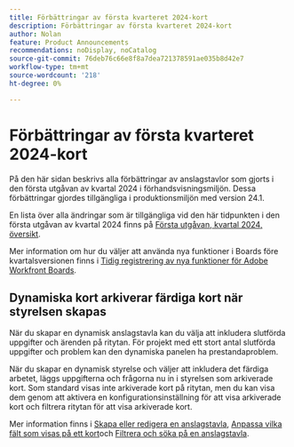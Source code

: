 ```yaml
---
title: Förbättringar av första kvarteret 2024-kort
description: Förbättringar av första kvarteret 2024-kort
author: Nolan
feature: Product Announcements
recommendations: noDisplay, noCatalog
source-git-commit: 76deb76c66e8f8a7dea721378591ae035b8d42e7
workflow-type: tm+mt
source-wordcount: '218'
ht-degree: 0%

---
```


# Förbättringar av första kvarteret 2024-kort

På den här sidan beskrivs alla förbättringar av anslagstavlor som gjorts i den första utgåvan av kvartal 2024 i förhandsvisningsmiljön. Dessa förbättringar gjordes tillgängliga i produktionsmiljön med version 24.1.

En lista över alla ändringar som är tillgängliga vid den här tidpunkten i den första utgåvan av kvartal 2024 finns på [Första utgåvan, kvartal 2024, översikt](/help/quicksilver/product-announcements/product-releases/24-q1-release-activity/24-q1-release-overview.md).

Mer information om hur du väljer att använda nya funktioner i Boards före kvartalsversionen finns i [Tidig registrering av nya funktioner för Adobe Workfront Boards](/help/quicksilver/agile/get-started-with-boards/boards-early-feature-opt-in.md).

## Dynamiska kort arkiverar färdiga kort när styrelsen skapas

När du skapar en dynamisk anslagstavla kan du välja att inkludera slutförda uppgifter och ärenden på ritytan. För projekt med ett stort antal slutförda uppgifter och problem kan den dynamiska panelen ha prestandaproblem.

När du skapar en dynamisk styrelse och väljer att inkludera det färdiga arbetet, läggs uppgifterna och frågorna nu in i styrelsen som arkiverade kort. Som standard visas inte arkiverade kort på ritytan, men du kan visa dem genom att aktivera en konfigurationsinställning för att visa arkiverade kort och filtrera ritytan för att visa arkiverade kort.

Mer information finns i [Skapa eller redigera en anslagstavla](/help/quicksilver/agile/get-started-with-boards/create-edit-board.md), [Anpassa vilka fält som visas på ett kort](/help/quicksilver/agile/get-started-with-boards/customize-fields-on-card.md)och [Filtrera och söka på en anslagstavla](/help/quicksilver/agile/get-started-with-boards/filter-search-in-board.md).
